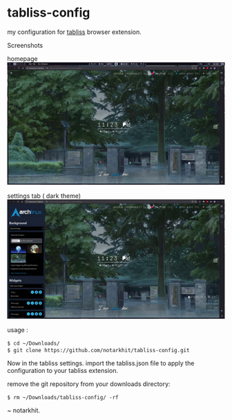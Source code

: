 # tabliss-config
my configuration for [tabliss](https://tabliss.io/) browser extension.

Screenshots

homepage
![img](https://github.com/notarkhit/tabliss-config/blob/64474d7177335b686c2e0954fcc4281914a60e91/screenshots/tabliss.png)

settings tab ( dark theme)
![img](https://github.com/notarkhit/tabliss-config/blob/64474d7177335b686c2e0954fcc4281914a60e91/screenshots/tabliss-settings.png)

usage :

```shell
$ cd ~/Downloads/
$ git clone https://github.com/notarkhit/tabliss-config.git
```

Now in the tabliss settings. import the tabliss.json file to apply the configuration to your tabliss extension.

remove the git repository from your downloads directory:

```shell
$ rm ~/Downloads/tabliss-config/ -rf
```

~ notarkhit.


